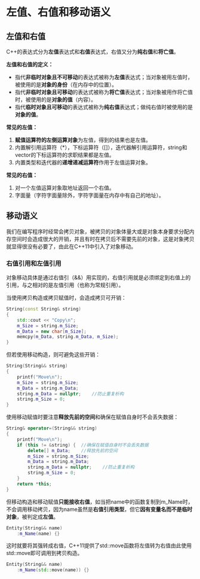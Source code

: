 # 左值、右值和移动语义

## 左值和右值

C++的表达式分为**左值**表达式和**右值**表达式，右值又分为**纯右值**和**将亡值**。

**左值和右值的定义：**

+ 指代**非临时对象且不可移动**的表达式被称为**左值**表达式；当对象被用左值时，被使用的是**对象的身份**（在内存中的位置）。
+ 指代**非临时对象且可移动**的表达式被称为**将亡值**表达式；当对象被用作将亡值时，被使用的是**对象的值**（内容）。
+ 指代**临时对象且可移动**的表达式被称为**纯右值**表达式；做纯右值时被使用的是**对象的值**。



**常见的左值：**

1. **赋值运算符的左侧运算对象**为左值，得到的结果也是左值。
2. 内置解引用运算符（*），下标运算符（[]），迭代器解引用运算符，string和vector的下标运算符的求职结果都是左值。
3. 内置类型和迭代器的**递增递减运算符**作用于左值运算对象。

**常见的右值：**

1. 对一个左值运算对象取地址返回一个右值。
2. 字面量（字符字面量除外，字符字面量在内存中有自己的地址）。



## 移动语义

我们在编写程序时经常会拷贝对象，被拷贝的对象体量大或是对象本身要求分配内存空间时会造成很大的开销，并且有时在拷贝后不需要先前的对象，这是对象拷贝就显得很没有必要了，由此在C++11中引入了对象移动。

### 右值引用和左值引用

对象移动具体是通过右值引（&&）用实现的，右值引用就是必须绑定到右值上的引用，与之相对的是左值引用（也称为常规引用）。

当使用拷贝构造或拷贝赋值时，会造成拷贝可开销：
```C++
String(const String& string)
{
	std::cout << "Copy\n";
	m_Size = string.m_Size;
	m_Data = new char[m_Size];
	memcpy(m_Data, string.m_Data, m_Size);
}
```

但若使用移动构造，则可避免这些开销：

```C++
String(String&& string)
{
	printf("Move\n");
	m_Size = string.m_Size;
	m_Data = string.m_Data;
	string.m_Data = nullptr;	//防止重复析构
	string.m_Size = 0;
}
```

使用移动赋值时要注意**释放先前的空间**和确保在赋值自身时不会丢失数据：

```C++
String& operator=(String&& string)
{
	printf("Move\n");
	if (this != &string) {	//确保在赋值自身时不会丢失数据
		delete[] m_Data;	//释放先前的空间
		m_Size = string.m_Size;
		m_Data = string.m_Data;
		string.m_Data = nullptr;	//防止重复析构
		string.m_Size = 0;
	}
	return *this;
}
```

但移动构造和移动赋值**只能接收右值**，如当把name中的函数复制到m_Name时，不会调用移动拷贝，因为name虽然是**右值引用类型**，但它**因有变量名而不是临时对象**，被判定成**左值**。

```C++
Entity(String&& name)
	:m_Name(name) {}
```

这时就要将其强转成右值，C++11提供了std::move函数将左值转为右值由此使用std::move即可调用到拷贝构造。

```c++
Entity(String&& name)
	:m_Name(std::move(name)) {}
```

